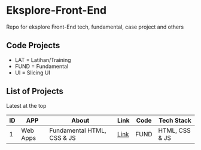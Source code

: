 # Eksplore-Front-End
Repo for eksplore Front-End tech, fundamental, case project and others

## Code Projects

- LAT = Latihan/Training
- FUND = Fundamental
- UI = Slicing UI

## List of Projects

Latest at the top

| ID | APP                                  | About  | Link  | Code  |  Tech Stack  |
| -- | ------------------------------------ |------| ------ | ------ |  ------ | 
| 1  | Web Apps           | Fundamental HTML, CSS & JS | [Link](https://github.com/Mjajang/web-apps) | FUND | HTML, CSS & JS |
